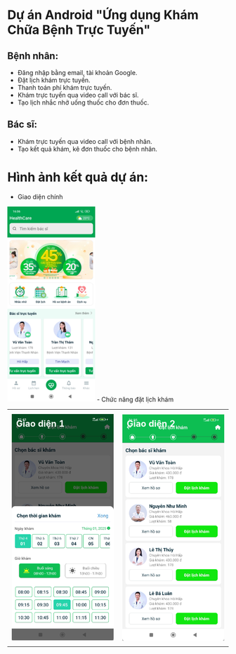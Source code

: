 # Dự án Android "Ứng dụng Khám Chữa Bệnh Trực Tuyến"

## Bệnh nhân:
- Đăng nhập bằng email, tài khoản Google.
- Đặt lịch khám trực tuyến.
- Thanh toán phí khám trực tuyến.
- Khám trực tuyến qua video call với bác sĩ.
- Tạo lịch nhắc nhở uống thuốc cho đơn thuốc.

## Bác sĩ:
- Khám trực tuyến qua video call với bệnh nhân.
- Tạo kết quả khám, kê đơn thuốc cho bệnh nhân.

# Hình ảnh kết quả dự án:
- Giao diện chính
<img src="docs/images/anh1.jpg" width="200;height = 300" />
- Chức năng đặt lịch khám
<table>
  <tr>
    <td style="padding: 10px; vertical-align: top;">
      <div style="position: relative;">
        <div style="position: absolute; top: 10px; left: 10px; color: white; font-size: 20px; font-weight: bold;">
          Giao diện 1
        </div>
        <img src="docs/images/anh3.png" style="max-width: 100%; height: auto;" />
      </div>
    </td>
    <td style="padding: 10px; vertical-align: top;">
      <div style="position: relative;">
        <div style="position: absolute; top: 10px; left: 10px; color: white; font-size: 20px; font-weight: bold;">
          Giao diện 2
        </div>
        <img src="docs/images/anh2.png" style="max-width: 100%; height: auto;" />
      </div>
    </td>
  </tr>
</table>

<style>
  /* Thiết lập kích thước mặc định cho màn hình lớn */
  td {
    width: 50%; /* Mỗi ô chiếm 50% chiều rộng */
  }

  /* Điều chỉnh kích thước cho màn hình nhỏ hơn (ví dụ: tablet) */
  @media (max-width: 768px) {
    td {
      width: 100%; /* Mỗi ô chiếm 100% chiều rộng */
    }
  }

  /* Điều chỉnh kích thước cho màn hình nhỏ hơn nữa (ví dụ: điện thoại) */
  @media (max-width: 480px) {
    td {
      width: 100%; /* Mỗi ô vẫn chiếm 100% chiều rộng, nhưng có thể điều chỉnh kích thước ảnh */
    }
    img {
      max-width: 80%; /* Giảm kích thước ảnh trên điện thoại */
    }
  }
</style>











